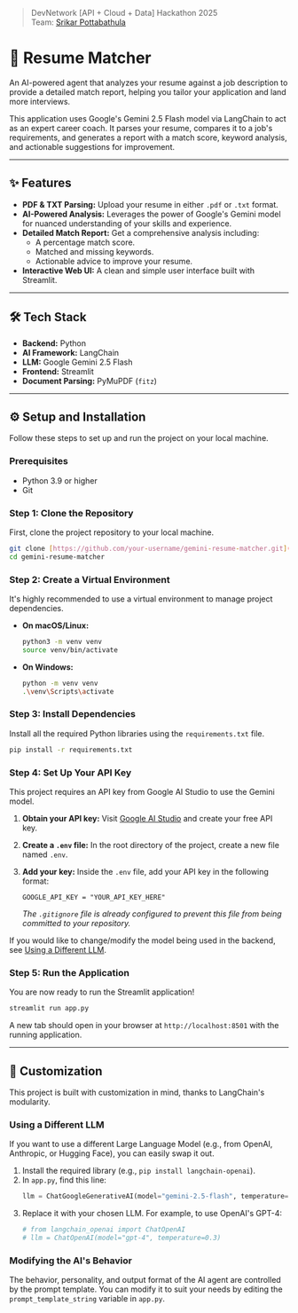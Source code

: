 > DevNetwork [API + Cloud + Data] Hackathon 2025\
> Team: <a href="https://www.linkedin.com/in/srikar-pottabathula/" target="_blank">Srikar Pottabathula</a>
# 👔 Resume Matcher

An AI-powered agent that analyzes your resume against a job description to provide a detailed match report, helping you tailor your application and land more interviews.

This application uses Google's Gemini 2.5 Flash model via LangChain to act as an expert career coach. It parses your resume, compares it to a job's requirements, and generates a report with a match score, keyword analysis, and actionable suggestions for improvement.

---

## ✨ Features

* **PDF & TXT Parsing:** Upload your resume in either `.pdf` or `.txt` format.
* **AI-Powered Analysis:** Leverages the power of Google's Gemini model for nuanced understanding of your skills and experience.
* **Detailed Match Report:** Get a comprehensive analysis including:
    * A percentage match score.
    * Matched and missing keywords.
    * Actionable advice to improve your resume.
* **Interactive Web UI:** A clean and simple user interface built with Streamlit.

---

## 🛠️ Tech Stack

* **Backend:** Python
* **AI Framework:** LangChain
* **LLM:** Google Gemini 2.5 Flash
* **Frontend:** Streamlit
* **Document Parsing:** PyMuPDF (`fitz`)

---

## ⚙️ Setup and Installation

Follow these steps to set up and run the project on your local machine.

### Prerequisites

* Python 3.9 or higher
* Git

### Step 1: Clone the Repository

First, clone the project repository to your local machine.

```bash
git clone [https://github.com/your-username/gemini-resume-matcher.git](https://github.com/your-username/gemini-resume-matcher.git)
cd gemini-resume-matcher
```

### Step 2: Create a Virtual Environment

It's highly recommended to use a virtual environment to manage project dependencies.

* **On macOS/Linux:**
    ```bash
    python3 -m venv venv
    source venv/bin/activate
    ```
* **On Windows:**
    ```bash
    python -m venv venv
    .\venv\Scripts\activate
    ```

### Step 3: Install Dependencies

Install all the required Python libraries using the `requirements.txt` file.

```bash
pip install -r requirements.txt
```

### Step 4: Set Up Your API Key

This project requires an API key from Google AI Studio to use the Gemini model.

1.  **Obtain your API key:** Visit [Google AI Studio](https://aistudio.google.com/) and create your free API key.
2.  **Create a `.env` file:** In the root directory of the project, create a new file named `.env`.
3.  **Add your key:** Inside the `.env` file, add your API key in the following format:

    ```
    GOOGLE_API_KEY = "YOUR_API_KEY_HERE"
    ```

    *The `.gitignore` file is already configured to prevent this file from being committed to your repository.*

If you would like to change/modify the model being used in the backend, see [Using a Different LLM](#using-a-different-llm).

### Step 5: Run the Application

You are now ready to run the Streamlit application!

```bash
streamlit run app.py
```

A new tab should open in your browser at `http://localhost:8501` with the running application.

---

## 🔧 Customization

This project is built with customization in mind, thanks to LangChain's modularity.

### Using a Different LLM

If you want to use a different Large Language Model (e.g., from OpenAI, Anthropic, or Hugging Face), you can easily swap it out.

1.  Install the required library (e.g., `pip install langchain-openai`).
2.  In `app.py`, find this line:
    ```python
    llm = ChatGoogleGenerativeAI(model="gemini-2.5-flash", temperature=0.3)
    ```
3.  Replace it with your chosen LLM. For example, to use OpenAI's GPT-4:
    ```python
    # from langchain_openai import ChatOpenAI
    # llm = ChatOpenAI(model="gpt-4", temperature=0.3)
    ```

### Modifying the AI's Behavior

The behavior, personality, and output format of the AI agent are controlled by the prompt template. You can modify it to suit your needs by editing the `prompt_template_string` variable in `app.py`.
